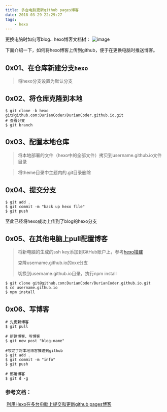 ```yaml
---
title: 多台电脑更新github pages博客
date: 2018-03-29 22:29:27
tags:
	- hexo
---
```


更换电脑时如何写blog..
hexo博客文档树：
![image](/tree.png)

下面介绍一下，如何将hexo博客上传到github，便于在更换电脑时推送博客。
## 0x01、在仓库新建分支``hexo``
> 将hexo分支设置为默认分支



## 0x02、将仓库克隆到本地

```
$ git clone -b hexo git@github.com:DurianCoder/DurianCoder.github.io.git
# 查看分支
$ git branch

```


## 0x03、配置本地仓库

>将本地部署的文件（hexo中的全部文件）拷贝到username.github.io文件目录

>将theme目录中主题内的.git目录删除



## 0x04、提交分支

```
$ git add .
$ git commit -m "back up hexo file"
$ git push
```
至此已经将hexo成功上传到了blog的hexo分支



## 0x05、在其他电脑上pull配置博客

> 将新电脑的生成的ssh key添加到GitHub账户上，参考[hexo搭建](https://duriancoder.github.io/2018/03/28/hexo/)
>
> 克隆username.github.io的xxx分支
>
> 切换到username.github.io目录，执行npm install

```
$ git clone git@github.com:DurianCoder/DurianCoder.github.io.git
$ cd username.github.io
$ npm install
```



## 0x06、写博客

```
# 先更新博客
$ git pull

# 新建博客、写博客
$ git new post "blog-name"

#写完了将本地博客推送到github
$ git add .
$ git commit -m "info"
$ git push

# 部署博客
$ git d -g
```

### 参考文档：

​	[利用Hexo在多台电脑上提交和更新github pages博客](https://www.jianshu.com/p/0b1fccce74e0)

